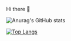 Hi there 👋

![Anurag's GitHub stats](https://github-readme-stats.vercel.app/api?username=bastosjoaovitor&show_icons=true&theme=radical&rank_icon=github&line_height=35)

[![Top Langs](https://github-readme-stats.vercel.app/api/top-langs/?username=bastosjoaovitor)](https://github.com/anuraghazra/github-readme-stats)
